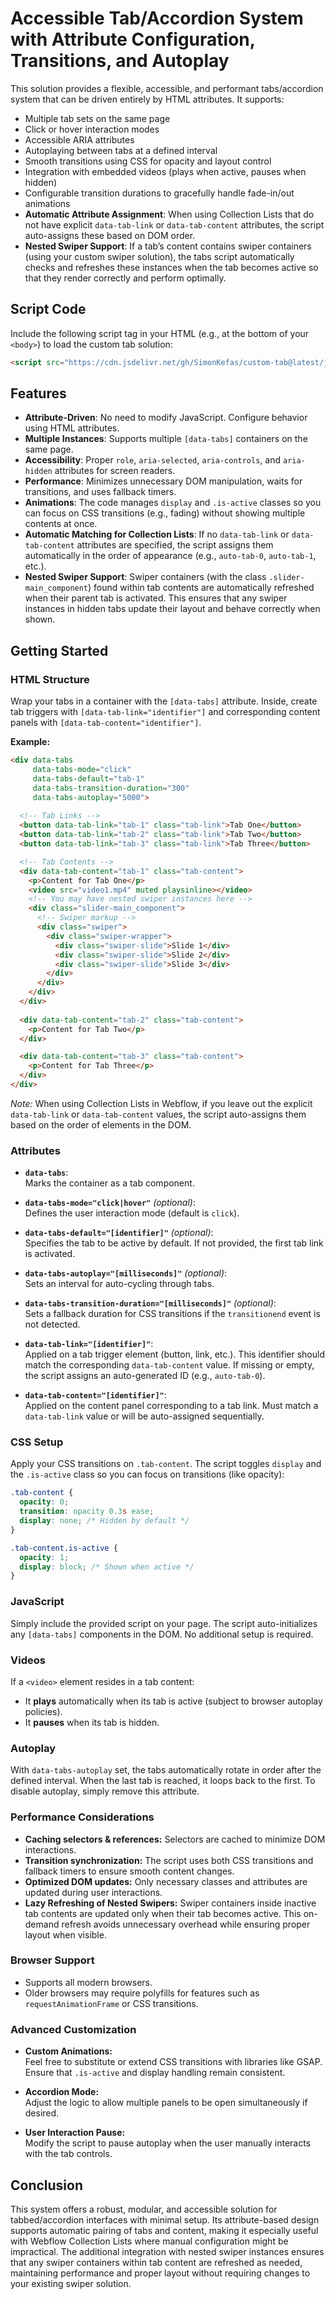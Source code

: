 # Accessible Tab/Accordion System with Attribute Configuration, Transitions, and Autoplay

This solution provides a flexible, accessible, and performant tabs/accordion system that can be driven entirely by HTML attributes. It supports:

- Multiple tab sets on the same page
- Click or hover interaction modes
- Accessible ARIA attributes
- Autoplaying between tabs at a defined interval
- Smooth transitions using CSS for opacity and layout control
- Integration with embedded videos (plays when active, pauses when hidden)
- Configurable transition durations to gracefully handle fade-in/out animations
- **Automatic Attribute Assignment**: When using Collection Lists that do not have explicit `data-tab-link` or `data-tab-content` attributes, the script auto-assigns these based on DOM order.
- **Nested Swiper Support**: If a tab’s content contains swiper containers (using your custom swiper solution), the tabs script automatically checks and refreshes these instances when the tab becomes active so that they render correctly and perform optimally.

## Script Code

Include the following script tag in your HTML (e.g., at the bottom of your `<body>`) to load the custom tab solution:

```html
<script src="https://cdn.jsdelivr.net/gh/SimonKefas/custom-tab@latest/js/script.js"></script>
```

## Features

- **Attribute-Driven**: No need to modify JavaScript. Configure behavior using HTML attributes.
- **Multiple Instances**: Supports multiple `[data-tabs]` containers on the same page.
- **Accessibility**: Proper `role`, `aria-selected`, `aria-controls`, and `aria-hidden` attributes for screen readers.
- **Performance**: Minimizes unnecessary DOM manipulation, waits for transitions, and uses fallback timers.
- **Animations**: The code manages `display` and `.is-active` classes so you can focus on CSS transitions (e.g., fading) without showing multiple contents at once.
- **Automatic Matching for Collection Lists**: If no `data-tab-link` or `data-tab-content` attributes are specified, the script assigns them automatically in the order of appearance (e.g., `auto-tab-0`, `auto-tab-1`, etc.).
- **Nested Swiper Support**: Swiper containers (with the class `.slider-main_component`) found within tab contents are automatically refreshed when their parent tab is activated. This ensures that any swiper instances in hidden tabs update their layout and behave correctly when shown.

## Getting Started

### HTML Structure

Wrap your tabs in a container with the `[data-tabs]` attribute. Inside, create tab triggers with `[data-tab-link="identifier"]` and corresponding content panels with `[data-tab-content="identifier"]`.

**Example:**

```html
<div data-tabs 
     data-tabs-mode="click" 
     data-tabs-default="tab-1" 
     data-tabs-transition-duration="300"
     data-tabs-autoplay="5000">
  
  <!-- Tab Links -->
  <button data-tab-link="tab-1" class="tab-link">Tab One</button>
  <button data-tab-link="tab-2" class="tab-link">Tab Two</button>
  <button data-tab-link="tab-3" class="tab-link">Tab Three</button>

  <!-- Tab Contents -->
  <div data-tab-content="tab-1" class="tab-content">
    <p>Content for Tab One</p>
    <video src="video1.mp4" muted playsinline></video>
    <!-- You may have nested swiper instances here -->
    <div class="slider-main_component">
      <!-- Swiper markup -->
      <div class="swiper">
        <div class="swiper-wrapper">
          <div class="swiper-slide">Slide 1</div>
          <div class="swiper-slide">Slide 2</div>
          <div class="swiper-slide">Slide 3</div>
        </div>
      </div>
    </div>
  </div>
  
  <div data-tab-content="tab-2" class="tab-content">
    <p>Content for Tab Two</p>
  </div>

  <div data-tab-content="tab-3" class="tab-content">
    <p>Content for Tab Three</p>
  </div>
</div>
```

_Note:_ When using Collection Lists in Webflow, if you leave out the explicit `data-tab-link` or `data-tab-content` values, the script auto-assigns them based on the order of elements in the DOM.

### Attributes

- **`data-tabs`**:  
  Marks the container as a tab component.
  
- **`data-tabs-mode="click|hover"`** *(optional)*:  
  Defines the user interaction mode (default is `click`).
  
- **`data-tabs-default="[identifier]"`** *(optional)*:  
  Specifies the tab to be active by default. If not provided, the first tab link is activated.
  
- **`data-tabs-autoplay="[milliseconds]"`** *(optional)*:  
  Sets an interval for auto-cycling through tabs.
  
- **`data-tabs-transition-duration="[milliseconds]"`** *(optional)*:  
  Sets a fallback duration for CSS transitions if the `transitionend` event is not detected.
  
- **`data-tab-link="[identifier]"`**:  
  Applied on a tab trigger element (button, link, etc.). This identifier should match the corresponding `data-tab-content` value. If missing or empty, the script assigns an auto-generated ID (e.g., `auto-tab-0`).
  
- **`data-tab-content="[identifier]"`**:  
  Applied on the content panel corresponding to a tab link. Must match a `data-tab-link` value or will be auto-assigned sequentially.

### CSS Setup

Apply your CSS transitions on `.tab-content`. The script toggles `display` and the `.is-active` class so you can focus on transitions (like opacity):

```css
.tab-content {
  opacity: 0;
  transition: opacity 0.3s ease;
  display: none; /* Hidden by default */
}

.tab-content.is-active {
  opacity: 1;
  display: block; /* Shown when active */
}
```

### JavaScript

Simply include the provided script on your page. The script auto-initializes any `[data-tabs]` components in the DOM. No additional setup is required.

### Videos

If a `<video>` element resides in a tab content:
- It **plays** automatically when its tab is active (subject to browser autoplay policies).
- It **pauses** when its tab is hidden.

### Autoplay

With `data-tabs-autoplay` set, the tabs automatically rotate in order after the defined interval. When the last tab is reached, it loops back to the first. To disable autoplay, simply remove this attribute.

### Performance Considerations

- **Caching selectors & references:** Selectors are cached to minimize DOM interactions.
- **Transition synchronization:** The script uses both CSS transitions and fallback timers to ensure smooth content changes.
- **Optimized DOM updates:** Only necessary classes and attributes are updated during user interactions.
- **Lazy Refreshing of Nested Swipers:** Swiper containers inside inactive tab contents are updated only when their tab becomes active. This on-demand refresh avoids unnecessary overhead while ensuring proper layout when visible.

### Browser Support

- Supports all modern browsers.
- Older browsers may require polyfills for features such as `requestAnimationFrame` or CSS transitions.

### Advanced Customization

- **Custom Animations:**  
  Feel free to substitute or extend CSS transitions with libraries like GSAP. Ensure that `.is-active` and display handling remain consistent.
  
- **Accordion Mode:**  
  Adjust the logic to allow multiple panels to be open simultaneously if desired.
  
- **User Interaction Pause:**  
  Modify the script to pause autoplay when the user manually interacts with the tab controls.

## Conclusion

This system offers a robust, modular, and accessible solution for tabbed/accordion interfaces with minimal setup. Its attribute-based design supports automatic pairing of tabs and content, making it especially useful with Webflow Collection Lists where manual configuration might be impractical. The additional integration with nested swiper instances ensures that any swiper containers within tab content are refreshed as needed, maintaining performance and proper layout without requiring changes to your existing swiper solution.